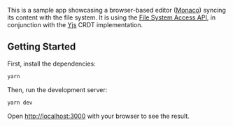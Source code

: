 This is a sample app showcasing a browser-based editor
([Monaco](https://microsoft.github.io/monaco-editor/)) syncing its content with
the file system. It is using the
[File System Access API](https://developer.mozilla.org/en-US/docs/Web/API/File_System_Access_API),
in conjunction with the [Yjs](https://yjs.dev/) CRDT implementation.

## Getting Started

First, install the dependencies:

```bash
yarn
```

Then, run the development server:

```bash
yarn dev
```

Open [http://localhost:3000](http://localhost:3000) with your browser to see the
result.
